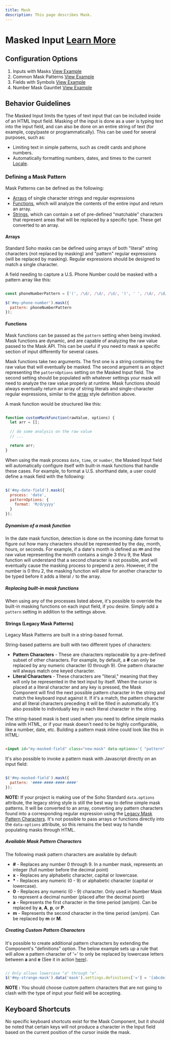 ```yaml
---
title: Mask
description: This page describes Mask.
---
```


# Masked Input [Learn More](#)

## Configuration Options

1. Inputs with Masks [View Example]( ../components/mask/example-index)
2. Common Mask Patterns [View Example]( ../components/mask/example-common-patterns)
3. Fields with Symbols [View Example]( ../components/mask/example-fields-with-symbols)
4. Number Mask Gauntlet [View Example]( ../components/mask/test-number-mask-gauntlet)

## Behavior Guidelines

The Masked Input limits the types of text input that can be included inside of an HTML Input field.  Masking of the input is done as a user is typing text into the input field, and can also be done on an entire string of text (for example, copy/paste or programmatically).  This can be used for several purposes, such as:

- Limiting text in simple patterns, such as credit cards and phone numbers.
- Automatically formatting numbers, dates, and times to the current [Locale](../components/locale/locale.md).

### Defining a Mask Pattern

Mask Patterns can be defined as the following:

- [Arrays]('#arrays') of single character strings and regular expressions
- [Functions](#functions), which will analyze the contents of the entire input and return an array.
- [Strings](#strings-legacy-mask-patterns), which can contain a set of pre-defined "matchable" characters that represent areas that will be replaced by a specific type.  These get converted to an array.

#### Arrays

Standard Soho masks can be defined using arrays of both "literal" string characters (not replaced by masking) and "pattern" regular expressions (will be replaced by masking).  Regular expressions should be designed to match a single character.

A field needing to capture a U.S. Phone Number could be masked with a pattern array like this:

```javascript

const phoneNumberPattern = ['(', /\d/, /\d/, /\d/, ')', ' ', /\d/, /\d/, /\d/, '-', /\d/, /\d/, /\d/, /\d/ ];

$('#my-phone-number').mask({
  pattern: phoneNumberPattern
});


```

#### Functions

Mask functions can be passed as the `pattern` setting when being invoked.  Mask functions are dynamic, and are capable of analyzing the raw value passed to the Mask API.  This can be useful if you need to mask a specific section of input differently for several cases.

Mask functions take two arguments.  The first one is a string containing the raw value that will eventually be masked.  The second argument is an object representing the `patternOptions` setting on the Masked Input field.  The second setting should be populated with whatever settings your mask will need to analyze the raw value properly at runtime.  Mask functions should always eventually return an array of string literals and single-character regular expressions, similar to the [array](#arrays) style definition above.

A mask function would be structured like this:

```javascript

function customMaskFunction(rawValue, options) {
  let arr = [];

  // do some analysis on the raw value
  // ...

  return arr;
}


```

When using the mask process `date`, `time`, or `number`, the Masked Input field will automatically configure itself with built-in mask functions that handle these cases.  For example, to format a U.S. shorthand date, a user could define a mask field with the following:

```javascript

$('#my-date-field').mask({
  process: 'date',
  patternOptions: {
    format: 'M/d/yyyy'
  }
});


```

##### Dynamism of a mask function

In the date mask function, detection is done on the incoming date format to figure out how many characters should be represented by the day, month, hours, or seconds.  For example, if a date's month is defined as `MM` and the raw value representing the month contains a single 3 thru 9, the Mask function will understand that a second character is not possible, and will eventually cause the masking process to prepend a zero.  However, if the number is 0 thru 2, the masking function will allow for another character to be typed before it adds a literal `/` to the array.


##### Replacing built-in mask functions

When using any of the processes listed above, it's possible to override the built-in masking functions on each input field, if you desire. Simply add a `pattern` setting in addition to the settings above.


#### Strings (Legacy Mask Patterns)

Legacy Mask Patterns are built in a string-based format.

String-based patterns are built with two different types of characters:

- **Pattern Characters** - These are characters replaceable by a pre-defined subset of other characters. For example, by default, a **\#** can only be replaced by any numeric character (0 through 9). One pattern character will always match one keyed character.
- **Literal Characters** - These characters are "literal," meaning that they will only be represented in the text input by itself. When the cursor is placed at a literal character and any key is pressed, the Mask Component will find the next possible pattern character in the string and match the keyboard input against it. If it's a match, the pattern character and all literal characters preceding it will be filled in automatically. It's also possible to individually key in each literal character in the string.

The string-based mask is best used when you need to define simple masks inline with HTML, or if your mask doesn't need to be highly configurable, like a number, date, etc.  Building a pattern mask inline could look like this in HTML:

```html

<input id="my-masked-field" class="new-mask" data-options='{ "pattern": "####-####-####-####" }' />


```

It's also possible to invoke a pattern mask with Javascript directly on an input field:

```javascript

$('#my-masked-field').mask({
  pattern: '####-####-####-####'
});


```

**NOTE:** If your project is making use of the Soho Standard `data.options` attribute, the legacy string style is still the best way to define simple mask patterns.  It will be converted to an array, converting any pattern characters found into a corresponding regular expression using the [Legacy Mask Pattern Characters](#available-mask-pattern-characters).  It's not possible to pass arrays or functions directly into the `data-options` attribute, so this remains the best way to handle populating masks through HTML.

##### Available Mask Pattern Characters

The following mask pattern characters are available by default:

- **\#** - Replaces any number 0 through 9. In a number mask, represents an integer (full number before the decimal point)
- **x** - Replaces any alphabetic character, capital or lowercase.
- **\*** - Replaces any numeric (0 - 9) or alphabetic character (capital or lowercase).
- **0** - Replaces any numeric (0 - 9) character. Only used in Number Mask to represent a decimal number (placed after the decimal point)
- **a** - Represents the first character in the time period (am/pm). Can be replaced by **a**, **A**, **p**, or **P**.
- **m** - Represents the second character in the time period (am/pm). Can be replaced by **m** or **M**.

##### Creating Custom Pattern Characters

It's possible to create additional pattern characters by extending the Component's "definitions" option. The below example sets up a rule that will allow a pattern character of '=' to only be replaced by lowercase letters between **a** and **e** (See it in action [here]('./test-legacy-custom-definition.html')).

```javascript

// Only allows lowercase "a" through "e".
$('#my-strange-mask').data('mask').settings.definitions['='] = '[abcde]';


```

**NOTE :** You should choose custom pattern characters that are not going to clash with the type of input your field will be accepting.

## Keyboard Shortcuts

No specific keyboard shortcuts exist for the Mask Component, but it should be noted that certain keys will not produce a character in the Input field based on the current position of the cursor inside the mask.
